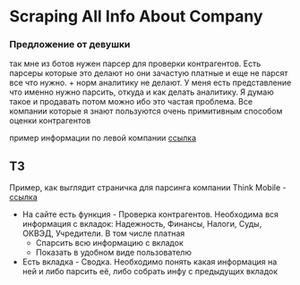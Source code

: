 # Scraping All Info About Company

### Предложение от девушки
так мне из ботов нужен парсер для проверки контрагентов.
Есть парсеры которые это делают но они зачастую платные и еще не парсят все что нужно. + норм аналитику не делают. У меня есть представление что именно нужно парсить, откуда и как делать аналитику. Я думаю такое и продавать потом можно ибо это частая проблема. Все компании которые я знают пользуются очень примитивным способом оценки контрагентов


пример информации по левой компании [ссылка](https://synapsenet.ru/organizacii/1127746712752-ooo-smart-teknolodzhis/nadezhnost)

## ТЗ
Пример, как выглядит страничка для парсинга компании Think Mobile - [ссылка](https://synapsenet.ru/organizacii/1217700195020-ooo-si-mobajl)
- На сайте есть функция - Проверка контрагентов. Необходима вся информация с вкладок: Надежность, Финансы, Налоги, Суды, ОКВЭД, Учредители. В том числе платная
    - Спарсить всю информацию с вкладок
    - Показать в удобном виде пользователю
- Есть вкладка - Сводка. Необходимо понять какая информация на ней и либо парсить её, либо собрать инфу с предыдущих вкладок